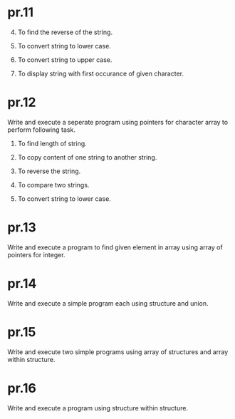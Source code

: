 # pr.11
4) To find the reverse of the string.

5) To convert string to lower case.

6) To convert string to upper case.

7) To display string with first occurance of given character.

# pr.12
Write and execute a seperate program  using  pointers for character array to perform following task.

1) To find length of string.

2) To copy content of one string to another string.

3) To reverse the string.

4) To compare two strings.

5) To convert string to lower case.
# pr.13
Write and execute a program to find given element in array using array of pointers for integer.
# pr.14
Write and execute a simple program each using structure and union.
# pr.15
Write and execute two simple programs using array of structures and array within structure.
# pr.16
Write and execute a program using structure within structure.

